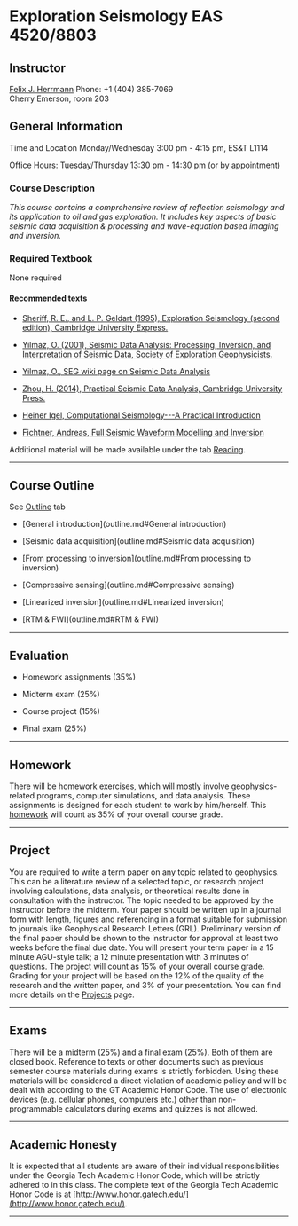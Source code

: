 # Exploration Seismology EAS 4520/8803

## Instructor

[Felix J. Herrmann](mailto:felix.herrmann@gatech.edu)
Phone: +1 (404) 385-7069  
Cherry Emerson, room 203  

## General Information

Time and Location Monday/Wednesday 3:00 pm - 4:15 pm, ES&T L1114

Office Hours: Tuesday/Thursday 13:30 pm - 14:30 pm (or by appointment) 

### Course Description 


*This course contains a comprehensive review of reflection seismology and its application to oil and gas exploration. It includes key aspects of basic seismic data acquisition & processing and wave-equation based imaging and inversion.*

### Required Textbook 

None required

#### Recommended texts

- [Sheriff, R. E., and L. P. Geldart (1995), Exploration Seismology (second edition), Cambridge University Express.](https://www.amazon.com/Exploration-Seismology-R-E-Sheriff/dp/0521468264)

- [Yilmaz, O. (2001), Seismic Data Analysis: Processing, Inversion, and Interpretation of Seismic Data, Society of Exploration Geophysicists.](https://library.seg.org/doi/book/10.1190/1.9781560801580)

- [Yilmaz, O., SEG wiki page on Seismic Data Analysis](https://wiki.seg.org/wiki/Seismic_Data_Analysis)

- [Zhou, H. (2014), Practical Seismic Data Analysis, Cambridge University Press.](https://www.amazon.com/Practical-Seismic-Data-Analysis-Hua-Wei/dp/0521199107)

- [Heiner Igel, Computational Seismology---A Practical Introduction](https://www.amazon.com/Computational-Seismology-Introduction-Heiner-Igel/dp/0198717415)

- [Fichtner, Andreas, Full Seismic Waveform Modelling and Inversion](https://www.amazon.com/Modelling-Inversion-Geophysical-Environmental-Mathematics/dp/3642158064)


Additional material will be made available under the tab [Reading](reading.md).

[website]:https://flexie.github.io/-EAS4803-8803/

***

## Course Outline

See [Outline](outline.md) tab

- [General introduction](outline.md#General introduction)

- [Seismic data acquisition](outline.md#Seismic data acquisition)

- [From processing to inversion](outline.md#From processing to inversion)

- [Compressive sensing](outline.md#Compressive sensing)

- [Linearized inversion](outline.md#Linearized inversion)

- [RTM & FWI](outline.md#RTM & FWI)

*** 

## Evaluation

- Homework assignments (35%)

- Midterm exam (25%)

- Course project (15%)

- Final exam (25%)

*** 

## Homework 

There will be homework exercises, which will mostly involve geophysics-related programs, computer simulations, and data analysis. These assignments is designed for each student to work by him/herself. This [homework](homework.md) will count as 35% of your overall course grade.

*** 

## Project

You are required to write a term paper on any topic related to geophysics. This can be a literature review of a selected topic, or research project involving calculations, data analysis, or theoretical results done in consultation with the instructor. The topic needed to be approved by the instructor before the midterm. Your paper should be written up in a journal form with length, figures and referencing in a format suitable for submission to journals like Geophysical Research Letters (GRL). Preliminary version of the final paper should be shown to the instructor for approval at least two weeks before the final due date. You will present your term paper in a 15 minute AGU-style talk; a 12 minute presentation with 3 minutes of questions. The project will count as 15% of your overall course grade. Grading for your project will be based on the 12% of the quality of the research and the written paper, and 3% of your presentation.
You can find more details on the [Projects](project.md) page.

*** 

## Exams 

There will be a midterm (25%) and a final exam (25%). Both of them are closed book. Reference to texts or other documents such as previous semester course materials during exams is strictly forbidden. Using these materials will be considered a direct violation of academic policy and will be dealt with according to the GT Academic Honor Code. The use of electronic devices (e.g. cellular phones, computers etc.) other than non-programmable calculators during exams and quizzes is not allowed. 

***

## Academic Honesty

It is expected that all students are aware of their individual responsibilities under the Georgia Tech Academic Honor Code, which will be strictly adhered to in this class. The complete text of the Georgia Tech Academic Honor Code is at [http://www.honor.gatech.edu/](http://www.honor.gatech.edu/). 

***

